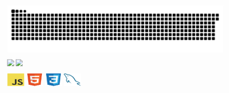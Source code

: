 ![Snake animation](https://github.com/B-Lucas365/B-Lucas365/blob/output/github-contribution-grid-snake.svg)

<a href="https://www.linkedin.com/in/lucas-renan-413865209/" target="_blank"><img src="https://img.shields.io/badge/-LinkedIn-%230077B5?style=for-the-badge&logo=linkedin&logoColor=white" target="_blank"></a> <a href="mailto:lucasrenan365@outlook.com" target="_blank"><img src="https://img.shields.io/badge/-outlook-lightgray?style=for-the-badge&logo=outlook&logoColor=white" target="_blank"></a> 

<img align="center" alt="Tha-CSS" height="30" width="40" src="https://raw.githubusercontent.com/devicons/devicon/master/icons/javascript/javascript-original.svg"> <img align="center" alt="Tha-CSS" height="30" width="40" src="https://raw.githubusercontent.com/devicons/devicon/master/icons/html5/html5-original.svg"> <img align="center" alt="Tha-CSS" height="30" width="40" src="https://raw.githubusercontent.com/devicons/devicon/master/icons/css3/css3-original.svg"> <img align="center" alt="Tha-CSS" height="30" width="40" src="https://raw.githubusercontent.com/devicons/devicon/master/icons/mysql/mysql-original.svg"> 

